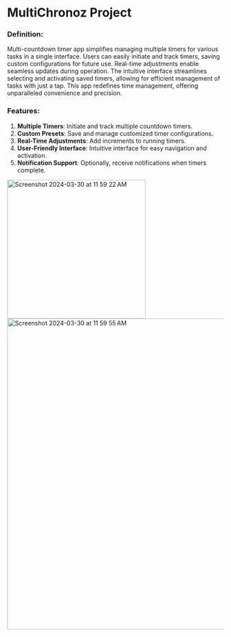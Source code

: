 # MultiChronoz Project

### **Definition**:
Multi-countdown timer app simplifies managing multiple timers for various tasks in a single interface. 
Users can easily initiate and track timers, saving custom configurations for future use. Real-time adjustments 
enable seamless updates during operation. The intuitive interface streamlines selecting and activating saved timers, 
allowing for efficient management of tasks with just a tap. This app redefines time management, offering 
unparalleled convenience and precision.

### Features:
1. **Multiple Timers**: Initiate and track multiple countdown timers.
2. **Custom Presets**: Save and manage customized timer configurations.
3. **Real-Time Adjustments**: Add increments to running timers.
4. **User-Friendly Interface**: Intuitive interface for easy navigation and activation.
5. **Notification Support**: Optionally, receive notifications when timers complete.

<img width="322" alt="Screenshot 2024-03-30 at 11 59 22 AM" src="https://github.com/MaverickSeneris/CountDown/assets/161187780/9ff5cda5-dae6-4ef8-aedc-d6f474ec1dc0">
<img width="722" alt="Screenshot 2024-03-30 at 11 59 55 AM" src="https://github.com/MaverickSeneris/CountDown/assets/161187780/e23a50b7-f922-421a-80b8-5280d70fa040">



